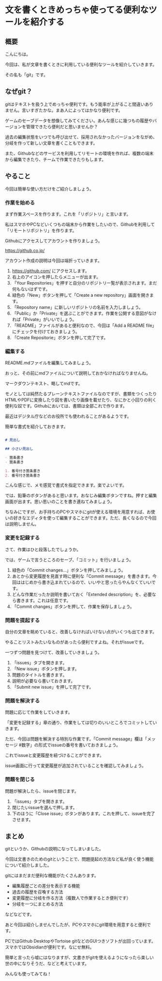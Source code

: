 # 文を書くときめっちゃ使ってる便利なツールを紹介する

## 概要

こんにちは。

今回は、私が文章を書くときに利用している便利なツールを紹介していきます。

その名も「git」です。


## なぜgit？

gitはテキストを扱う上でめっちゃ便利です。もう能率が上がること間違いありません。言いすぎたかな。まあ人によってはかなり便利です。

ゲームのセーブデータを想像してみてください。あんな感じに幾つもの履歴やバージョンを管理できたら便利だと思いませんか？

過去の編集状態をいつでも呼び出せて、採用されなかったバージョンをながめ、分岐を作って新しい文章を書くこともできます。

また、Githubなどのサービスを利用してリモートの環境を作れば、複数の端末から編集できたり、チームで作業できたりもします。


## やること

今回は簡単な使い方だけをご紹介しましょう。


### 作業を始める

まず作業スペースを作ります。これを「リポジトリ」と言います。

私はスマホやPCなどいくつもの端末から作業をしたいので、Githubを利用して「リモートリポジトリ」を作ります。

Githubにアクセスしてアカウントを作りましょう。

https://github.co.jp/

アカウント作成の説明は今回は端折っていきます。

1. https://github.com/ にアクセスします。
2. 右上のアイコンを押したらメニューが出ます。
3. 「Your Repositories」を押すと自分のリポジトリ一覧が表示されます。まだ何もないはずです。
4. 緑色の「New」ボタンを押して「Create a new repository」画面を開きます。
5. 「Repository name」に新しいリポジトリの名前を入力しましょう。
6. 「Public」か「Private」を選ぶことができます。作業を公開する意図がなければ「Private」がいいでしょう。
7. 「README」ファイルがあると便利なので、今回は「Add a README file」にチェックを付けておきましょう。
8. 「Create Repositorie」ボタンを押して完了です。


### 編集する

README.mdファイルを編集してみましょう。

おっと、その前にmdファイルについて説明しておかなければなりませんね。

マークダウンテキスト、略してmdです。

モノとしては純然たるプレーンテキストファイルなのですが、書類をつくったりHTMLやPDFに変換したり図を書いたり画像を載せたり、なにかと小回りの利く便利な奴です。Githubにおいては、書類は全部これで作ります。

最近はデジタル庁などのお役所でも使われることがあるようです。

簡単な書式を紹介しておきます。

```md

# 見出し

## 小さい見出し

- 箇条書き
- 箇条書き

1. 番号付き箇条書き
2. 番号付き箇条書き

```

こんな感じで、メモ感覚で書式を指定できます。楽でよいです。

では、鉛筆のボタンがあると思います。おなじみ編集ボタンですね。押すと編集画面が出ます。思い思いのことを書き連ねてみましょう。

ちなみにですが、お手持ちのPCやスマホにgitが使える環境を用意すれば、お使いの好きなエディタを使って編集することができます。ただ、長くなるので今回は説明しません。


### 変更を記録する

さて、作業はひと段落したでしょうか。

では、ゲームで言うところのセーブ、「コミット」を行いましょう。

1. 緑色の「Commit changes...」ボタンを押してみましょう。
2. あとから変更履歴を見直す時に便利な「Commit message」を書きます。今回ははじめから書き込まれているので、いいやと思ったらやんなくていいです。
3. どんな作業だったか説明を書いておく「Extended description」を、必要なら書きます。これは任意です。
4. 「Commit changes」ボタンを押して、作業を保存しましょう。

### 問題を提起する

自分の文章を眺めていると、改善しなければいけない点がいくつも出てきます。

やることリストみたいなものがあったら便利ですよね。それがissueです。

一つずつ問題を見つけて、改善していきましょう。

1. 「issues」タブを開きます。
2. 「New issue」ボタンを押します。
3. 問題のタイトルを書きます。
4. 説明が必要なら書いておきます。
5. 「Submit new issue」を押して完了です。


### 問題を解決する

問題に応じて作業をしていきます。

「変更を記録する」章の通り、作業をしては切りのいいところでコミットしていきます。

ただ、今回は問題を解決する特別な作業です。「Commit message」欄は「メッセージ #数字」の形式でissueの番号を書いておきましょう。

これでissueと変更履歴を紐づけることができます。

issue画面に行って変更履歴が追加されていることを確認してみましょう。

### 問題を閉じる

問題が解決したら、issueを閉じます。

1. 「issues」タブを開きます。
2. 閉じたいissueを選んで押します。
3. 下のほうに「Close issue」ボタンがあります。これを押して、issueを完了させます。


## まとめ

gitというか、Githubの説明になってしまいました。

今回は文書きのためのgitということで、問題提起の方法など私が良く使う機能について紹介しました。

gitにはまだまだ便利な機能がたくさんあります。

- 編集履歴ごとの差分を表示する機能
- 過去の履歴を召喚する方法
- 変更履歴に分岐を作る方法（複数人で作業するとき便利です）
- 分岐を一つにまとめる方法

などなどです。

あと今回は紹介しませんでしたが、PCやスマホにgit環境を用意すると便利です。

PCではGithub DesktopやTortoise gitなどのGUIつきソフトが出回っています。スマホではObsidianが便利です。なにせ無料。

簡単と言ったら嘘にはなりますが、文書きがgitを使えるようになったら楽しい世の中になりそうだ、などと考えています。

みんなも使ってみてね！
